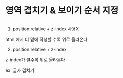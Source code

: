 # 영역 겹치기 & 보이기 순서 지정

##

1. position:relative + z-index 사용X

html 에서 더 밑에 작성할 수록 위로 올라온다

2. position:relative + z-index

z-index가 클수록 위로 올라온다

ex: 글자 겹치기
